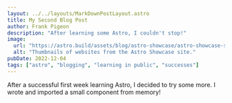 ```yaml
---
layout: ../../layouts/MarkDownPostLayout.astro
title: My Second Blog Post
author: Frank Pigeon
description: "After learning some Astro, I couldn't stop!"
image:
  url: "https://astro.build/assets/blog/astro-showcase/astro-showcase-screenshot.jpg"
  alt: "Thumbnails of websites from the Astro Showcase site."
pubDate: 2022-12-04
tags: ["astro", "blogging", "learning in public", "successes"]
---
```


After a successful first week learning Astro, I decided to try some more. I wrote and imported a small component from memory!
